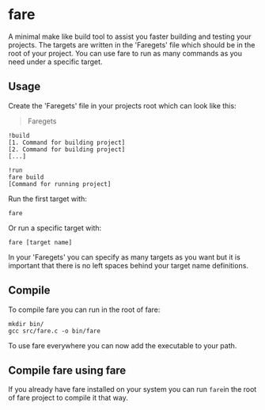 # fare
A minimal make like build tool to assist you faster building and testing your projects. The targets are written in the 'Faregets' file which should be in the root of your project. You can use fare to run as many commands as you need under a specific target.

## Usage
Create the 'Faregets' file in your projects root which can look like this:
> Faregets
```
!build
[1. Command for building project]
[2. Command for building project]
[...]

!run
fare build
[Command for running project]
```
Run the first target with:
```
fare
```
Or run a specific target with:
```
fare [target name]
```
In your 'Faregets' you can specify as many targets as you want but it is important that there is no left spaces behind your target name definitions.

## Compile
To compile fare you can run in the root of fare:
```
mkdir bin/
gcc src/fare.c -o bin/fare
```
To use fare everywhere you can now add the executable to your path.

## Compile fare using fare
If you already have fare installed on your system you can run `fare`in the root of fare project to compile it that way.
